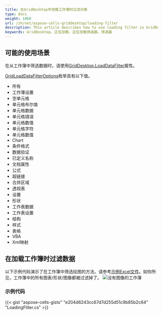 ```yaml
---
title: 在GridDesktop中加载工作簿时过滤对象
type: docs
weight: 1060
url: /zh/net/aspose-cells-griddesktop/loading-filter
description: This article describes how to use loading filter in GridDesktop.
keywords: GridDesktop，正在加载，正在加载筛选器，筛选器
---
```


## **可能的使用场景**
在从工作簿中筛选数据时，请使用[GridDesktop.LoadDataFilter](https://reference.aspose.com/cells/net/aspose.cells.griddesktop/griddesktop/properties/loaddatafilter)属性。

[GridLoadDataFilterOptions](https://reference.aspose.com/cells/net/aspose.cells.griddesktop.data/gridloaddatafilteroptions)枚举具有以下值。
- 所有
- 工作簿设置
- 空单元格
- 单元格布尔值
- 单元格数据
- 单元格错误
- 单元格数值
- 单元格字符
- 单元格数值
- Chart
- 条件格式
- 数据验证
- 已定义名称
- 文档属性
- 公式
- 超链接
- 合并区域
- 透视表
- 设置
- 形状
- 工作表数据
- 工作表设置
- 结构
- 样式
- 表格
- VBA
- Xml映射
## **在加载工作簿时过滤数据**
以下示例代码演示了在工作簿中筛选绘图的方法。请参考[示例Excel文件](5472489.xlsx)。如你所见，工作簿中的所有图表/形状/图像都被过滤掉了。
![没有图像的工作簿](nodrawing.png)
### **示例代码**
{{< gist "aspose-cells-gists" "e204d6243cc67d7d255d51c9b85b2c64" "LoadingFilter.cs" >}}


